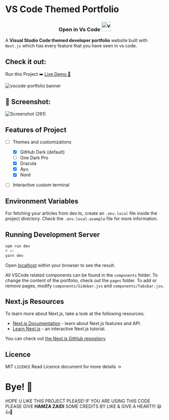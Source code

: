 # VS Code Themed Portfolio

<h3 align="center">Open in Vs Code <img src="https://vscode-portfolio.vercel.app/_next/image?url=%2Fvscode_icon.svg&w=16&q=75" alt="vs code" width="30" height="30" /></h3> 

A **Visual Studio Code themed developer portfolio** website built with `Next.js` which has every feature that you have seen in vs code.

## Check it out:

Run this Project ➡️ [Live Demo 🚀](https://vscode-portfolio.vercel.app/)

![vscode-portfolio banner](https://imgur.com/JXJ9mpO.gif)

## 📸 Screenshot:

![Screenshot (261)](https://user-images.githubusercontent.com/52501040/179607189-900cbceb-0e2e-4c88-b925-4bbb10de43eb.png)

## Features of Project 

- [ ] Themes and customizations
  - [x] GitHub Dark (default)
  - [ ] One Dark Pro
  - [x] Dracula
  - [x] Ayu
  - [x] Nord
- [ ] Interactive custom terminal


## Environment Variables

For fetching your articles from dev.to, create an `.env.local` file inside the project directory. Check the `.env.local.example` file for more information.

## Running Development Server

```bash
npm run dev
# or
yarn dev
```

Open [localhost](http://localhost:3000) within your browser to see the result.

All VSCode related components can be found in the `components` folder. To change the content of the portfolio, check out the `pages` folder. To add or remove pages, modify `components/Sidebar.jsx` and `components/Tabsbar.jsx`.

## Next.js Resources

To learn more about Next.js, take a look at the following resources:

- [Next.js Documentation](https://nextjs.org/docs) - learn about Next.js features and API.
- [Learn Next.js](https://nextjs.org/learn) - an interactive Next.js tutorial.

You can check out [the Next.js GitHub repository](https://github.com/vercel/next.js/)

## Licence
MIT `LICENCE` Read Licence document for more details ->

# Bye! 👋
HOPE U LIKE THIS PROJECT PLEASE! IF YOU ARE USING THIS CODE PLEASE GIVE **HAMZA ZAIDI** SOME CREDITS BY LIKE & GIVE A HEART!!! 😃👍💛

